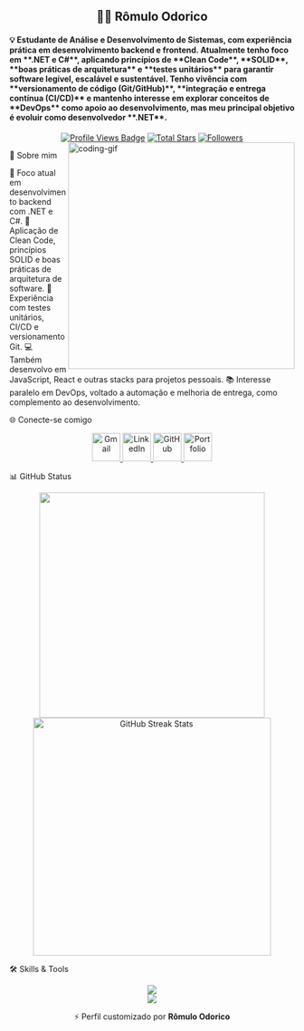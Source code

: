 <h2 align="center">👨‍💻 Rômulo Odorico</h2>
<h4 align="left">
💡 Estudante de Análise e Desenvolvimento de Sistemas, com experiência prática em desenvolvimento backend e frontend.  
Atualmente tenho foco em **.NET e C#**, aplicando princípios de **Clean Code**, **SOLID**, **boas práticas de arquitetura** e **testes unitários** para garantir software legível, escalável e sustentável.  
Tenho vivência com **versionamento de código (Git/GitHub)**, **integração e entrega contínua (CI/CD)** e mantenho interesse em explorar conceitos de **DevOps** como apoio ao desenvolvimento, mas meu principal objetivo é evoluir como desenvolvedor **.NET**.
</h4>

<div align="center">
<!-- Profile Views -->
<a href="https://github.com/isrmulo" target="_blank">
  <img src="https://komarev.com/ghpvc/?username=isrmulo&label=Profile%20views&color=5e81ac&style=for-the-badge&logo=github&logoColor=white" 
       alt="Profile Views Badge" /></a>
<!-- Total Stars -->
<a href="https://github.com/isrmulo?tab=repositories&sort=stargazers" target="_blank">
  <img alt="Total Stars" title="Total stars on GitHub"
       src="https://img.shields.io/github/stars/isrmulo?style=for-the-badge&label=Stars&color=bf616a&logo=github" /></a>
<!-- Followers -->
<a href="https://github.com/isrmulo?tab=followers" target="_blank">
  <img alt="Followers" title="Follow me on GitHub"
       src="https://img.shields.io/github/followers/isrmulo?style=for-the-badge&label=Followers&color=5e81ac&logo=github" />
</a>
</div>
<img align="right" alt="coding-gif" width="400" src="https://media1.giphy.com/media/v1.Y2lkPTc5MGI3NjExOXd4enRjdmpuZTZqZGl6Zmw3a3BkdTF1dG41dDRlYmRxamNuM2xlZSZlcD12MV9pbnRlcm5hbF9naWZfYnlfaWQmY3Q9Zw/VLzbEtlbwJUFljcRbf/giphy.gif">

🌟 Sobre mim

🚀 Foco atual em desenvolvimento backend com .NET e C#.
📐 Aplicação de Clean Code, princípios SOLID e boas práticas de arquitetura de software.
🧩 Experiência com testes unitários, CI/CD e versionamento Git.
💻 Também desenvolvo em JavaScript, React e outras stacks para projetos pessoais.
📚 Interesse paralelo em DevOps, voltado a automação e melhoria de entrega, como complemento ao desenvolvimento.


🌐 Conecte-se comigo
<div align="center">
  <a href="mailto:romuloodorico702@gmail.com">
    <img width="50px" src="https://cdn-icons-png.flaticon.com/512/281/281769.png" alt="Gmail" />
  </a> 
  <a href="https://www.linkedin.com/in/r%C3%B4mulo-odorico-752420271/" target="_blank">
    <img width="50px" src="https://cdn-icons-png.flaticon.com/512/145/145807.png" alt="LinkedIn" />
  </a>
  <a href="https://github.com/isrmulo" target="_blank">
    <img width="50px" src="https://cdn-icons-png.flaticon.com/512/25/25231.png" alt="GitHub" />
  </a>
  <a href="https://vercel.com/isrmulos-projects/junior-portfolio" target="_blank">
    <img width="50px" src="https://cdn-icons-png.flaticon.com/512/841/841364.png" alt="Portfolio" />
  </a>
</div>

📊 GitHub Status
<div align="center">
  <img width="398" src="https://github-readme-stats.vercel.app/api?username=isrmulo&count_private=true&show_icons=true&theme=nord&rank_icon=github&border_radius=8"/> 
  <img width="420" src="https://nirzak-streak-stats.vercel.app/?user=isrmulo&theme=nord&hide_border=false" alt="GitHub Streak Stats"><br/>
</div>

🛠️ Skills & Tools
<div align="center">
  <img src="https://skillicons.dev/icons?i=dotnet,cs,flask,fastapi,python,javascript,react,tailwind,html,css,sass,bootstrap" /><br>
  <img src="https://skillicons.dev/icons?i=git,github,docker,nodejs,mongodb,mysql,vscode,figma,postgres" /><br>
</div>

<p align="center">⚡ Perfil customizado por <strong>Rômulo Odorico</strong></p>

